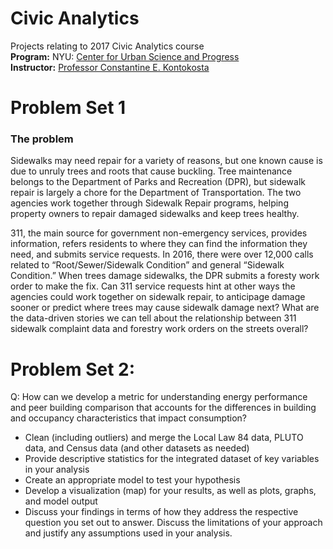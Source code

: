 # Civic Analytics
Projects relating to 2017 Civic Analytics course<br/>
**Program:** NYU: [Center for Urban Science and Progress](http://cusp.nyu.edu/)<br/>
**Instructor:** [Professor Constantine E. Kontokosta](http://cusp.nyu.edu/people/dr-constantine-e-kontokosta-pe/)

# Problem Set 1
### The problem
Sidewalks may need repair for a variety of reasons, but one known cause is due to unruly trees and roots that cause buckling. Tree maintenance belongs to the Department of Parks and Recreation (DPR), but sidewalk repair is largely a chore for the Department of Transportation. The two agencies work together through Sidewalk Repair programs, helping property owners to repair damaged sidewalks and keep trees healthy.

311, the main source for government non-emergency services, provides information, refers residents to where they can find the information they need, and submits service requests. In 2016, there were over 12,000 calls related to “Root/Sewer/Sidewalk Condition” and general “Sidewalk Condition.” When trees damage sidewalks, the DPR submits a foresty work order to make the fix. Can 311 service requests hint at other ways the agencies could work together on sidewalk repair, to anticipage damage sooner or predict where trees may cause sidewalk damage next? What are the data-driven stories we can tell about the relationship between 311 sidewalk complaint data and forestry work orders on the streets overall?

# Problem Set 2: 

Q: How can we develop a metric for understanding energy performance and peer building comparison that accounts for the differences in building and occupancy characteristics that impact consumption?
- Clean (including outliers) and merge the Local Law 84 data, PLUTO data, and Census data (and other datasets as needed)
- Provide descriptive statistics for the integrated dataset of key variables in your analysis
- Create an appropriate model to test your hypothesis
- Develop a visualization (map) for your results, as well as plots, graphs, and model output
- Discuss your findings in terms of how they address the respective question you set out to answer. Discuss the limitations of your approach and justify any assumptions used in your analysis.
